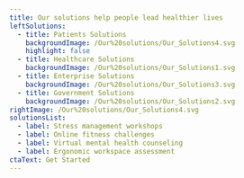 ```yaml
---
title: Our solutions help people lead healthier lives
leftSolutions:
  - title: Patients Solutions
    backgroundImage: /Our%20solutions/Our_Solutions4.svg
    highlight: false
  - title: Healthcare Solutions
    backgroundImage: /Our%20solutions/Our_Solutions1.svg
  - title: Enterprise Solutions
    backgroundImage: /Our%20solutions/Our_Solutions3.svg
  - title: Government Solutions
    backgroundImage: /Our%20solutions/Our_Solutions2.svg
rightImage: /Our%20solutions/Our_Solutions4.svg
solutionsList:
  - label: Stress management workshops
  - label: Online fitness challenges
  - label: Virtual mental health counseling
  - label: Ergonomic workspace assessment
ctaText: Get Started
---
```


